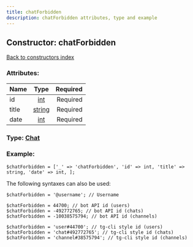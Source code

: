 ```yaml
---
title: chatForbidden
description: chatForbidden attributes, type and example
---
```

## Constructor: chatForbidden  
[Back to constructors index](index.md)



### Attributes:

| Name     |    Type       | Required |
|----------|:-------------:|---------:|
|id|[int](../types/int.md) | Required|
|title|[string](../types/string.md) | Required|
|date|[int](../types/int.md) | Required|



### Type: [Chat](../types/Chat.md)


### Example:

```
$chatForbidden = ['_' => 'chatForbidden', 'id' => int, 'title' => string, 'date' => int, ];
```  

The following syntaxes can also be used:

```
$chatForbidden = '@username'; // Username

$chatForbidden = 44700; // bot API id (users)
$chatForbidden = -492772765; // bot API id (chats)
$chatForbidden = -10038575794; // bot API id (channels)

$chatForbidden = 'user#44700'; // tg-cli style id (users)
$chatForbidden = 'chat#492772765'; // tg-cli style id (chats)
$chatForbidden = 'channel#38575794'; // tg-cli style id (channels)
```